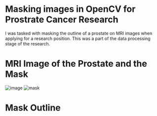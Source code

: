 # Masking images in OpenCV for Prostrate Cancer Research
I was tasked with masking the outline of a prostate on MRI images when applying for a research position. This was a part of the data processing stage of the research.
# MRI Image of the Prostate and the Mask
![image](https://github.com/sid0402/Image-Masking-in-OpenCV/assets/36813259/d860a89c-430c-492b-b508-4fb35bbb40c8)
![mask](https://github.com/sid0402/Image-Masking-in-OpenCV/assets/36813259/4331eadc-ba6c-435d-b0b8-36dcddc6a6b0)
# Mask Outline

